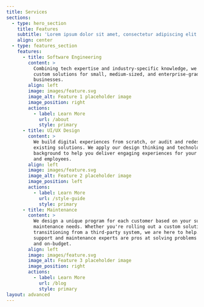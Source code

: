 ```yaml
---
title: Services
sections:
  - type: hero_section
    title: Features
    subtitle: 'Lorem ipsum dolor sit amet, consectetur adipiscing elit.'
    align: center
  - type: features_section
    features:
      - title: Software Engineering
        content: >
          Combining tech expertise and industry-specific knowledge, we develop
          custom solutions for small, medium-sized, and enterprise-grade
          businesses.
        align: left
        image: images/feature.svg
        image_alt: Feature 1 placeholder image
        image_position: right
        actions:
          - label: Learn More
            url: /about
            style: primary
      - title: UI/UX Design
        content: >
          We build digital experiences from scratch, or audit and redesign
          existing solutions. We apply our design thinking and technology
          background to help you deliver engaging experiences for your customers
          and employees.
        align: left
        image: images/feature.svg
        image_alt: Feature 2 placeholder image
        image_position: left
        actions:
          - label: Learn More
            url: /style-guide
            style: primary
      - title: Maintenance
        content: >
          We design a unique program for each customer based on your support and
          maintenance needs. Whether you're rolling out a custom solution or
          transitioning from a third-party system, we are here to help. Our
          support and maintenance experts are pros at solving problems on-time
          and on-budget.
        align: left
        image: images/feature.svg
        image_alt: Feature 3 placeholder image
        image_position: right
        actions:
          - label: Learn More
            url: /blog
            style: primary
layout: advanced
---
```

